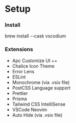 # Setup

### Install
brew install --cask vscodium


### Extensions
- Apc Customize UI ++
- Chalice Icon Theme
- Error Lens
- ESLint
- Monochrome (via .vsix file)
- PostCSS Language support
- Prettier
- Prisma
- Tailwind CSS IntelliSense
- VSCode Neovim
- Auto Hide (via .vsix file)

